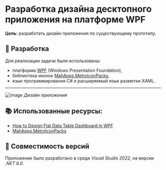 # Разработка дизайна десктопного приложения на платформе WPF

__Цель__: разработать дизайн приложения по существующему прототипу. 

## :wrench: Разработка
Для реализации задачи были использованы:
+ платформа [WPF](https://github.com/dotnet/wpf) (Windows Presentation Foundation), 
+ библиотека иконок [MahApps.MetroIconPacks](https://github.com/MahApps/MahApps.Metro.IconPacks), 
+ язык программирования C# и расширяемый язык разметки XAML.

___
![image](https://user-images.githubusercontent.com/87036978/199944014-2a1b8dbb-9e1c-4c8a-8bf8-a5ee3149a28f.png)
*Дизайн приложения*

## :books: Использованные ресурсы:
- [How to Design Flat Data Table Dashboard in WPF](https://www.youtube.com/watch?v=mlmyFXJy8gQ&t=722s)
- [MahApps.MetroIconPacks](https://github.com/MahApps/MahApps.Metro.IconPacks)

## :bookmark_tabs: Совместимость версий
Приложение было разработано в среде *Visual Studio 2022*, на версии *.NET 6.0*.
